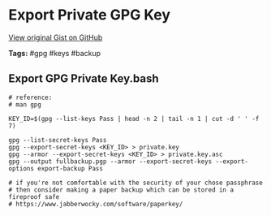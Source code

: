 # Export Private GPG Key 

[View original Gist on GitHub](https://gist.github.com/Integralist/975d099da6aad2373b225b7713d20a7c)

**Tags:** #gpg #keys #backup

## Export GPG Private Key.bash

```shell
# reference:
# man gpg

KEY_ID=$(gpg --list-keys Pass | head -n 2 | tail -n 1 | cut -d ' ' -f 7)

gpg --list-secret-keys Pass
gpg --export-secret-keys <KEY_ID> > private.key
gpg --armor --export-secret-keys <KEY_ID> > private.key.asc
gpg --output fullbackup.pgp --armor --export-secret-keys --export-options export-backup Pass

# if you're not comfortable with the security of your chose passphrase
# then consider making a paper backup which can be stored in a fireproof safe
# https://www.jabberwocky.com/software/paperkey/
```

